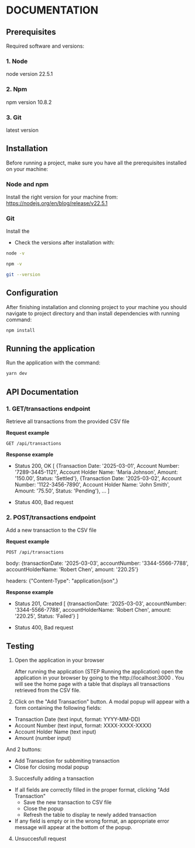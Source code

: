 # DOCUMENTATION

## Prerequisites

Required software and versions:

### 1. Node

node version 22.5.1

### 2. Npm

npm version 10.8.2

### 3. Git

latest version

## Installation

Before running a project, make sure you have all the prerequisites installed on your machine:

### Node and npm

Install the right version for your machine from: https://nodejs.org/en/blog/release/v22.5.1

### Git

Install the

- Check the versions after installation with:

```bash
node -v
```

```bash
npm -v
```

```bash
git --version
```

## Configuration

After finishing installation and clonning project to your machine you should navigate to project directory and than install dependencies with running command:

```bash
npm install
```

## Running the application

Run the application with the command:

```bash
yarn dev
```

## API Documentation

### 1. GET/transactions endpoint

Retrieve all transactions from the provided CSV file

**Request example**

```http
GET /api/transactions
```

**Response example**

- Status 200, OK
  [
  {Transaction Date: '2025-03-01', Account Number: '7289-3445-1121', Account Holder Name: 'Maria Johnson', Amount: '150.00', Status: 'Settled'},
  {Transaction Date: '2025-03-02', Account Number: '1122-3456-7890', Account Holder Name: 'John Smith', Amount: '75.50', Status: 'Pending'},
  ...
  ]

- Status 400, Bad request

### 2. POST/transactions endpoint

Add a new transaction to the CSV file

**Request example**

```http
POST /api/transactions
```

body:
{transactionDate: '2025-03-03', accountNumber: '3344-5566-7788', accountHolderName: 'Robert Chen', amount: '220.25'}

headers: {"Content-Type": "application/json",}

**Response example**

- Status 201, Created
  [
  {transactionDate: '2025-03-03', accountNumber: '3344-5566-7788', accountHolderName: 'Robert Chen', amount: '220.25', Status: 'Failed'}
  ]

- Status 400, Bad request

## Testing

1. Open the application in your browser

   After running the application (STEP Running the application) open the application in your browser by going to the http://localhost:3000 .
   You will see the home page with a table that displays all transactions retrieved from the CSV file.

2. Click on the "Add Transaction" button.
   A modal popup will appear with a form containing the following fields:

- Transaction Date (text input, format: YYYY-MM-DD)
- Account Number (text input, format: XXXX-XXXX-XXXX)
- Account Holder Name (text input)
- Amount (number input)

And 2 buttons:

- Add Transaction for subbmiting transaction
- Close for closing modal popup

3. Succesfully adding a transaction

- If all fields are correctly filled in the proper format, clicking "Add Transaction"
  - Save the new transaction to CSV file
  - Close the popup
  - Refresh the table to display te newly added transaction
- If any field is empty or in the wrong format, an appropriate error message will appear at the bottom of the popup.

4. Unsuccesfull request
